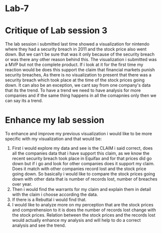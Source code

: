 # Lab-7

# Critique of Lab session 3

The lab session i submitted last time showed a visualization for nintendo where they had a security breach in 2011 and the stock price also went down. But we can't be sure that was it only because of the security breach or was there any other reason behind this. The visualization i submitted was a MVP but not the complete product. If i look at it for the first time my reaction would be does this support the claim that financial markets punish security breaches, As there is no visualization to present that there was a security breach which took place at the time of the stock prices going down. It can also be an exception, we cant say from one company's data that its the trend. To have a trend we need to have analysis for more companies and if the same thing happens in all the comapnies only then we can say its a trend. 

# Enhance my lab session

To enhance and improve my previous visualization i would like to be more specific with my visualization and that would be:
1. First i would explore my data and see is the CLAIM i said correct, does all the companies data that i have support this claim, as we know the recent security breach took place in Equifax and for that prices did go down but if i go and look for other companies does it  support my claim. Does it match with other companies record lost and the stock price going down. So basically i would like to compare the stock prices going down with other data that is number of records lost, number of breaches over year. 
2. Then i would find the warrants for my claim and explain them in detail with the claim i choose according the data. 
3. If there is a Rebuttal i would find that. 
4. I would like to analyze more on my perception that are the stock prices and comprehension to it is does the number of records lost change with the stock prices. Relation between the stock prices and the records lost would actually enhance my analysis and will help to do a correct analysis and see the trend. 


